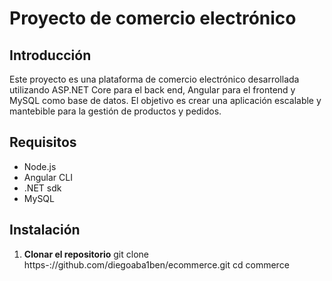 # Proyecto de comercio electrónico

## Introducción
Este proyecto es una plataforma de comercio electrónico desarrollada utilizando ASP.NET Core para el back end, Angular para el frontend y MySQL como base de datos. El objetivo es crear una aplicación escalable y mantebible
para la gestión de productos y pedidos.

## Requisitos
- Node.js
- Angular CLI
- .NET sdk
- MySQL

## Instalación
1. **Clonar el repositorio**
git clone https-://github.com/diegoaba1ben/ecommerce.git
cd commerce

